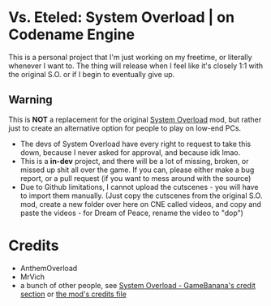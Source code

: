# Vs. Eteled: System Overload | on Codename Engine
This is a personal project that I'm just working on my freetime, or literally whenever I want to. The thing will release when I feel like it's closely 1:1 with the original S.O. or if I begin to eventually give up.

## Warning
This is **NOT** a replacement for the original [System Overload](https://gamebanana.com/mods/477139) mod, but rather just to create an alternative option for people to play on low-end PCs. 
- The devs of System Overload have every right to request to take this down, because I never asked for approval, and because idk lmao.
- This is a **in-dev** project, and there will be a lot of missing, broken, or missed up shit all over the game. If you can, please either make a bug report, or a pull request (if you want to mess around with the source)
- Due to Github limitations, I cannot upload the cutscenes - you will have to import them manually. (Just copy the cutscenes from the original S.O. mod, create a new folder over here on CNE called videos, and copy and paste the videos - for Dream of Peace, rename the video to "dop")
  
# Credits 
- AnthemOverload
- MrVich
- a bunch of other people, see [System Overload - GameBanana's credit section](https://gamebanana.com/mods/477139) or [the mod's credits file](https://raw.githubusercontent.com/PukaCyi/System-Overload/main/data/config/credits.xml)
  
